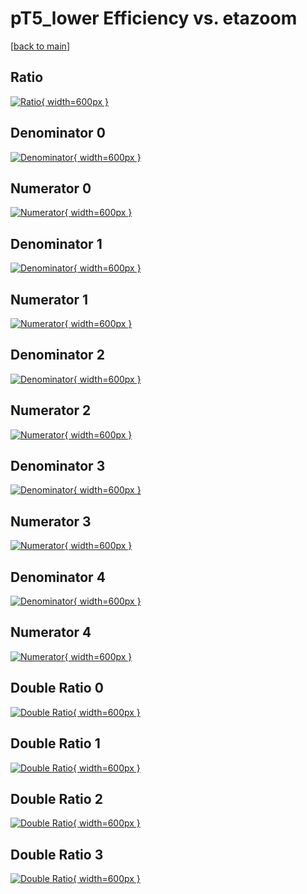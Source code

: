 # pT5_lower Efficiency vs. etazoom

[[back to main](./)]



## Ratio

[![Ratio](../mtv/var/pT5_lower_base_11_1_eff_etazoom.png){ width=600px }](../mtv/var/pT5_lower_base_11_1_eff_etazoom.pdf)

## Denominator 0

[![Denominator](../mtv/den/pT5_lower_base_11_1_eff_etazoom_den0.png){ width=600px }](../mtv/den/pT5_lower_base_11_1_eff_etazoom_den0.pdf)

## Numerator 0

[![Numerator](../mtv/num/pT5_lower_base_11_1_eff_etazoom_num0.png){ width=600px }](../mtv/num/pT5_lower_base_11_1_eff_etazoom_num0.pdf)

## Denominator 1

[![Denominator](../mtv/den/pT5_lower_base_11_1_eff_etazoom_den1.png){ width=600px }](../mtv/den/pT5_lower_base_11_1_eff_etazoom_den1.pdf)

## Numerator 1

[![Numerator](../mtv/num/pT5_lower_base_11_1_eff_etazoom_num1.png){ width=600px }](../mtv/num/pT5_lower_base_11_1_eff_etazoom_num1.pdf)

## Denominator 2

[![Denominator](../mtv/den/pT5_lower_base_11_1_eff_etazoom_den2.png){ width=600px }](../mtv/den/pT5_lower_base_11_1_eff_etazoom_den2.pdf)

## Numerator 2

[![Numerator](../mtv/num/pT5_lower_base_11_1_eff_etazoom_num2.png){ width=600px }](../mtv/num/pT5_lower_base_11_1_eff_etazoom_num2.pdf)

## Denominator 3

[![Denominator](../mtv/den/pT5_lower_base_11_1_eff_etazoom_den3.png){ width=600px }](../mtv/den/pT5_lower_base_11_1_eff_etazoom_den3.pdf)

## Numerator 3

[![Numerator](../mtv/num/pT5_lower_base_11_1_eff_etazoom_num3.png){ width=600px }](../mtv/num/pT5_lower_base_11_1_eff_etazoom_num3.pdf)

## Denominator 4

[![Denominator](../mtv/den/pT5_lower_base_11_1_eff_etazoom_den4.png){ width=600px }](../mtv/den/pT5_lower_base_11_1_eff_etazoom_den4.pdf)

## Numerator 4

[![Numerator](../mtv/num/pT5_lower_base_11_1_eff_etazoom_num4.png){ width=600px }](../mtv/num/pT5_lower_base_11_1_eff_etazoom_num4.pdf)

## Double Ratio 0

[![Double Ratio](../mtv/ratio/pT5_lower_base_11_1_eff_etazoom_ratio0.png){ width=600px }](../mtv/ratio/pT5_lower_base_11_1_eff_etazoom_ratio0.pdf)

## Double Ratio 1

[![Double Ratio](../mtv/ratio/pT5_lower_base_11_1_eff_etazoom_ratio1.png){ width=600px }](../mtv/ratio/pT5_lower_base_11_1_eff_etazoom_ratio1.pdf)

## Double Ratio 2

[![Double Ratio](../mtv/ratio/pT5_lower_base_11_1_eff_etazoom_ratio2.png){ width=600px }](../mtv/ratio/pT5_lower_base_11_1_eff_etazoom_ratio2.pdf)

## Double Ratio 3

[![Double Ratio](../mtv/ratio/pT5_lower_base_11_1_eff_etazoom_ratio3.png){ width=600px }](../mtv/ratio/pT5_lower_base_11_1_eff_etazoom_ratio3.pdf)

